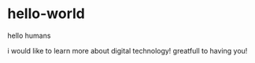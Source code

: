 # hello-world
hello humans

i would like to learn more about digital technology!
greatfull to having you!
